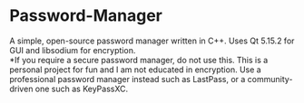 # Password-Manager
A simple, open-source password manager written in C++. Uses Qt 5.15.2 for GUI and libsodium for encryption. <br>
*If you require a secure password manager, do not use this. This is a personal project for fun and I am not educated in encryption. Use a professional password manager instead such as LastPass, or a community-driven one such as KeyPassXC.
